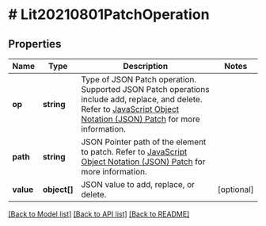 # # Lit20210801PatchOperation

## Properties

Name | Type | Description | Notes
------------ | ------------- | ------------- | -------------
**op** | **string** | Type of JSON Patch operation. Supported JSON Patch operations include add, replace, and delete. Refer to [JavaScript Object Notation (JSON) Patch](https://tools.ietf.org/html/rfc6902) for more information. |
**path** | **string** | JSON Pointer path of the element to patch. Refer to [JavaScript Object Notation (JSON) Patch](https://tools.ietf.org/html/rfc6902) for more information. |
**value** | **object[]** | JSON value to add, replace, or delete. | [optional]

[[Back to Model list]](../../README.md#models) [[Back to API list]](../../README.md#endpoints) [[Back to README]](../../README.md)
